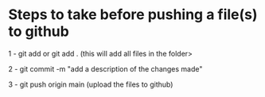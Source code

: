 # Steps to take before pushing a file(s) to github

  1 - git add <name of the file> or git add . (this will add all files in the folder>

  2 - git commit -m "add a description of the changes made"

  3 - git push origin main (upload the files to github)
